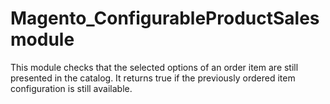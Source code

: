 # Magento_ConfigurableProductSales module

This module checks that the selected options of an order item are still presented in the catalog.
It returns true if the previously ordered item configuration is still available.
